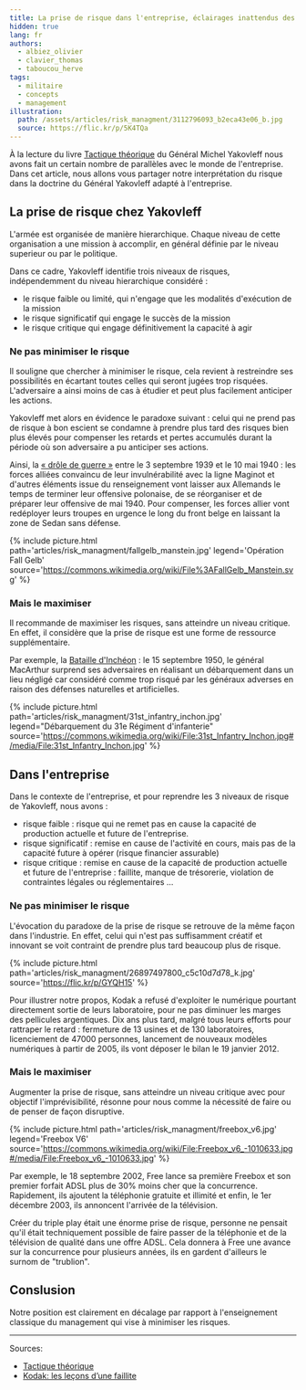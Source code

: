 ```yaml
---
title: La prise de risque dans l'entreprise, éclairages inattendus des militaires
hidden: true
lang: fr
authors:
  - albiez_olivier
  - clavier_thomas
  - taboucou_herve
tags:
  - militaire
  - concepts
  - management
illustration:
  path: /assets/articles/risk_managment/3112796093_b2eca43e06_b.jpg
  source: https://flic.kr/p/5K4TQa
---
```



À la lecture du livre [Tactique théorique] du Général Michel Yakovleff nous avons fait un certain nombre de parallèles avec le monde de l'entreprise.
Dans cet article, nous allons vous partager notre interprétation du risque dans la doctrine du Général Yakovleff adapté à l'entreprise.


## La prise de risque chez Yakovleff

L'armée est organisée de manière hierarchique. Chaque niveau de cette organisation a une mission à accomplir, en général définie par le niveau superieur ou par le politique.

Dans ce cadre, Yakovleff identifie trois niveaux de risques, indépendemment du niveau hierarchique considéré :

- le risque faible ou limité, qui n'engage que les modalités d'exécution de la mission
- le risque significatif qui engage le succès de la mission
- le risque critique qui engage définitivement la capacité à agir

### Ne pas minimiser le risque

Il souligne que chercher à minimiser le risque, cela revient à restreindre ses possibilités en écartant toutes celles qui seront jugées trop risquées. L'adversaire a ainsi moins de cas à étudier et peut plus facilement anticiper les actions.

Yakovleff met alors en évidence le paradoxe suivant : celui qui ne prend pas de risque à bon escient se condamne à prendre plus tard des risques bien plus élevés pour compenser les retards et pertes accumulés durant la période où son adversaire a pu anticiper ses actions.

Ainsi, la [« drôle de guerre »] entre le 3 septembre 1939 et le 10 mai 1940 : les forces alliées convaincu de leur invulnérabilité avec la ligne Maginot et d'autres éléments issue du renseignement vont laisser aux Allemands le temps de terminer leur offensive polonaise, de se réorganiser et de préparer leur offensive de mai 1940. Pour compenser, les forces allier vont redéployer leurs troupes en urgence le long du front belge en laissant la zone de Sedan sans défense.

{% include picture.html
    path='articles/risk_managment/fallgelb_manstein.jpg'
    legend='Opération Fall Gelb'
    source='https://commons.wikimedia.org/wiki/File%3AFallGelb_Manstein.svg'
%}


### Mais le maximiser

Il recommande de maximiser les risques, sans atteindre un niveau critique. En effet, il considère que la prise de risque est une forme de ressource supplémentaire.

Par exemple, la [Bataille d'Inchéon] : le 15 septembre 1950, le général MacArthur surprend ses adversaires en réalisant un débarquement dans un lieu négligé car considéré comme trop risqué par les généraux adverses en raison des défenses naturelles et artificielles.

{% include picture.html
    path='articles/risk_managment/31st_infantry_inchon.jpg'
    legend="Débarquement du 31e Régiment d'infanterie"
    source='https://commons.wikimedia.org/wiki/File:31st_Infantry_Inchon.jpg#/media/File:31st_Infantry_Inchon.jpg'
%}


## Dans l'entreprise

Dans le contexte de l'entreprise, et pour reprendre les 3 niveaux de risque de Yakovleff, nous avons :

- risque faible : risque qui ne remet pas en cause la capacité de production actuelle et future de l'entreprise.
- risque significatif : remise en cause de l'activité en cours, mais pas de la capacité future à opérer (risque financier assurable)
- risque critique : remise en cause de la capacité de production actuelle et future de l'entreprise : faillite, manque de trésorerie, violation de contraintes légales ou réglementaires ...

### Ne pas minimiser le risque

L'évocation du paradoxe de la prise de risque se retrouve de la même façon dans l'industrie. En effet, celui qui n'est pas suffisamment créatif et innovant se voit contraint de prendre plus tard beaucoup plus de risque.

{% include picture.html
    path='articles/risk_managment/26897497800_c5c10d7d78_k.jpg'
    source='https://flic.kr/p/GYQH15'
%}

Pour illustrer notre propos, Kodak a refusé d'exploiter le numérique pourtant directement sortie de leurs laboratoire, pour ne pas diminuer les marges des pellicules argentiques. Dix ans plus tard, malgré tous leurs efforts pour rattraper le retard : fermeture de 13 usines et de 130 laboratoires, licenciement de 47000 personnes, lancement de nouveaux modèles numériques à partir de 2005, ils vont déposer le bilan le 19 janvier 2012.


### Mais le maximiser

Augmenter la prise de risque, sans atteindre un niveau critique avec pour objectif l'imprévisibilité, résonne pour nous comme la nécessité de faire ou de penser de façon disruptive.

{% include picture.html
    path='articles/risk_managment/freebox_v6.jpg'
    legend='Freebox V6'
    source='https://commons.wikimedia.org/wiki/File:Freebox_v6_-1010633.jpg#/media/File:Freebox_v6_-1010633.jpg'
%}

Par exemple, le 18 septembre 2002, Free lance sa première Freebox et son premier forfait ADSL plus de 30% moins cher que la concurrence. Rapidement, ils ajoutent la téléphonie gratuite et illimité et enfin, le 1er décembre 2003, ils annoncent l'arrivée de la télévision.

Créer du triple play était une énorme prise de risque, personne ne pensait qu'il était techniquement possible de faire passer de la téléphonie et de la télévision de qualité dans une offre ADSL. Cela donnera à Free une avance sur la concurrence pour plusieurs années, ils en gardent d'ailleurs le surnom de "trublion".

## Conslusion

Notre position est clairement en décalage par rapport à l'enseignement classique du management qui vise à minimiser les risques.

---
Sources:

- [Tactique théorique]
- [Kodak: les leçons d’une faillite]


[Bataille d'Inchéon]: https://fr.wikipedia.org/wiki/Bataille_d%27Incheon
[« drôle de guerre »]: https://fr.wikipedia.org/wiki/Dr%C3%B4le_de_guerre
[Kodak: les leçons d’une faillite]: http://www.paristechreview.com/2012/02/20/kodak-lecons-faillite/
[Tactique théorique]: https://www.amazon.fr/Tactique-th%C3%A9orique-Michel-Yakovleff/dp/2717857346
